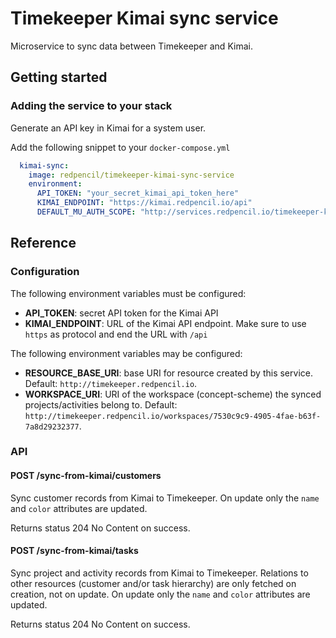 # Timekeeper Kimai sync service
Microservice to sync data between Timekeeper and Kimai.

## Getting started
### Adding the service to your stack
Generate an API key in Kimai for a system user.

Add the following snippet to your `docker-compose.yml`
```yml
  kimai-sync:
    image: redpencil/timekeeper-kimai-sync-service
    environment:
      API_TOKEN: "your_secret_kimai_api_token_here"
      KIMAI_ENDPOINT: "https://kimai.redpencil.io/api"
      DEFAULT_MU_AUTH_SCOPE: "http://services.redpencil.io/timekeeper-kimai-sync-service"
```

## Reference
### Configuration
The following environment variables must be configured:
- **API_TOKEN**: secret API token for the Kimai API
- **KIMAI_ENDPOINT**: URL of the Kimai API endpoint. Make sure to use `https` as protocol and end the URL with `/api`

The following environment variables may be configured:
- **RESOURCE_BASE_URI**: base URI for resource created by this service. Default: `http://timekeeper.redpencil.io`.
- **WORKSPACE_URI**: URI of the workspace (concept-scheme) the synced projects/activities belong to. Default: `http://timekeeper.redpencil.io/workspaces/7530c9c9-4905-4fae-b63f-7a8d29232377`.

### API
#### POST /sync-from-kimai/customers
Sync customer records from Kimai to Timekeeper.
On update only the `name` and `color` attributes are updated.

Returns status 204 No Content on success.

#### POST /sync-from-kimai/tasks
Sync project and activity records from Kimai to Timekeeper.
Relations to other resources (customer and/or task hierarchy) are only fetched on creation, not on update.
On update only the `name` and `color` attributes are updated.

Returns status 204 No Content on success.
